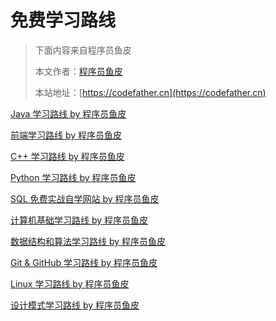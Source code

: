 # 免费学习路线


> 下面内容来自程序员鱼皮
> 
>本文作者：[程序员鱼皮](https://yuyuanweb.feishu.cn/wiki/Abldw5WkjidySxkKxU2cQdAtnah)
>
> 本站地址：[https://codefather.cn](https://codefather.cn)


[Java 学习路线 by 程序员鱼皮](Java学习路线%20by%20程序员鱼皮.md)

[前端学习路线 by 程序员鱼皮](前端学习路线%20by%20程序员鱼皮.md)

[C++ 学习路线 by 程序员鱼皮](C++学习路线%20by%20程序员鱼皮.md)

[Python 学习路线 by 程序员鱼皮](Python学习路线%20by%20程序员鱼皮.md)

[SQL 免费实战自学网站 by 程序员鱼皮](SQL免费实战自学网站%20by%20程序员鱼皮.md)

[计算机基础学习路线 by 程序员鱼皮](计算机基础学习路线%20by%20程序员鱼皮.md)

[数据结构和算法学习路线 by 程序员鱼皮](数据结构和算法学习路线%20by%20程序员鱼皮.md)

[Git & GitHub 学习路线 by 程序员鱼皮](Git&GitHub学习路线%20by%20程序员鱼皮.md)

[Linux 学习路线 by 程序员鱼皮](Linux学习路线%20by%20程序员鱼皮.md)

[设计模式学习路线 by 程序员鱼皮](设计模式学习路线%20by%20程序员鱼皮.md)





